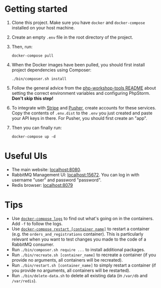 # Getting started

1. Clone this project. Make sure you have `docker` and `docker-compose` installed on your host machine.
2. Create an empty `.env` file in the root directory of the project.
3. Then, run:

    ```
    docker-compose pull
    ```

4. When the Docker images have been pulled, you should first install project dependencies using Composer:

    ```
    ./bin/composer.sh install
    ```

5. Follow the general advice from the [php-workshop-tools README](https://github.com/matthiasnoback/php-workshop-tools) about setting the correct environment variables and configuring PhpStorm. **Don't skip this step!**
6. To integrate with [Stripe](https://dashboard.stripe.com/test/dashboard) and [Pusher](https://dashboard.pusher.com/), create accounts for these services. Copy the contents of `.env.dist` to the `.env` you just created and paste your API keys in there. For Pusher, you should first create an "app".
7. Then you can finally run:
    
    ```
    docker-compose up -d
    ```

# Useful UIs

- The main website: [localhost:8080](http://localhost:8080).
- RabbitMQ Management UI: [localhost:15672](http://localhost:15672/). You can log in with username "user" and password "password".
- Redis browser: [localhost:8079](http://localhost:8079/)

# Tips

- Use [`docker-compose logs`](https://docs.docker.com/compose/reference/logs/) to find out what's going on in the containers. Add `-f` to follow the logs.
- Use [`docker-compose restart [container name]`](https://docs.docker.com/compose/reference/restart/) to restart a container (e.g. the `orders_and_registrations` container). This is particularly relevant when you want to test changes you made to the code of a RabbitMQ consumer.
- Run `./bin/composer.sh require ...` to install additional packages.
- Run `./bin/recreate.sh [container_name]` to recreate a container (if you provide no arguments, all containers will be recreated).
- Run `./bin/restart.sh [container_name]` to simply restart a container (if you provide no arguments, all containers will be restarted).
- Run `./bin/delete-data.sh` to delete all existing data (in `/var/db` and `/var/redis`).
